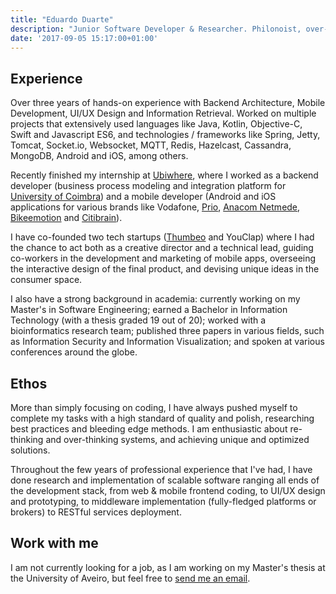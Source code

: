 ```yaml
---
title: "Eduardo Duarte"
description: "Junior Software Developer & Researcher. Philonoist, over-thinker, cinephile and music junkie."
date: '2017-09-05 15:17:00+01:00'
---
```


## Experience

Over three years of hands-on experience with Backend Architecture, Mobile
Development, UI/UX Design and Information Retrieval. Worked on multiple
projects that extensively used languages like Java, Kotlin, Objective-C, Swift
and Javascript ES6, and technologies / frameworks like Spring, Jetty, Tomcat,
Socket.io, Websocket, MQTT, Redis, Hazelcast, Cassandra, MongoDB, Android and
iOS, among others.

Recently finished my internship at [Ubiwhere](http://www.ubiwhere.com/en/),
where I worked as a backend developer (business process modeling and
integration platform for [University of Coimbra](http://www.uc.pt/en)) and a
mobile developer (Android and iOS applications for various brands like
Vodafone, [Prio](https://app.prioenergy.com/), [Anacom
Netmede](http://www.netmede.pt/app), [Bikeemotion](http://www.bikeemotion.com/)
and [Citibrain](http://www.citibrain.com/en/)).

I have co-founded two tech startups ([Thumbeo](http://www.thumbeo.com/en/) and
YouClap) where I had the chance to act both as a creative director and a
technical lead, guiding co-workers in the development and marketing of mobile
apps, overseeing the interactive design of the final product, and devising
unique ideas in the consumer space.

I also have a strong background in academia: currently working on my Master's
in Software Engineering; earned a Bachelor in Information Technology (with a
thesis graded 19 out of 20); worked with a bioinformatics research team;
published three papers in various fields, such as Information Security and
Information Visualization; and spoken at various conferences around the globe.

## Ethos

More than simply focusing on coding, I have always pushed myself to complete my
tasks with a high standard of quality and polish, researching best practices
and bleeding edge methods. I am enthusiastic about re-thinking and over-thinking
systems, and achieving unique and optimized solutions.

Throughout the few years of professional experience that I've had, I have done
research and implementation of scalable software ranging all ends of the
development stack, from web & mobile frontend coding, to UI/UX design and
prototyping, to middleware implementation (fully-fledged platforms or brokers)
to RESTful services deployment.

## Work with me

I am not currently looking for a job, as I am working on my Master's thesis at
the University of Aveiro, but feel free to [send me an
email](mailto:hi@edduarte.com).
